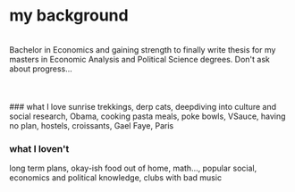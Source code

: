 # my background
<br/>
Bachelor in Economics and gaining strength to finally write thesis for my masters in Economic Analysis and Political Science degrees. Don't ask about progress...
<br/><br/>
<br/><br/>
### what I love 
sunrise trekkings, derp cats, deepdiving into culture and social research, Obama, cooking pasta meals, poke bowls, VSauce, having no plan, hostels, croissants, Gael Faye, Paris

### what I loven't
long term plans, okay-ish food out of home, math..., popular social, economics and political knowledge, clubs with bad music